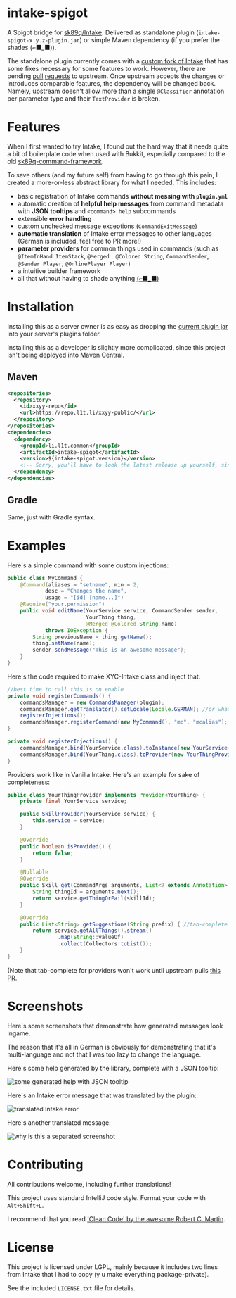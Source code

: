 # intake-spigot
A Spigot bridge for [sk89q/Intake](https://github.com/sk89q/Intake). 
Delivered as standalone plugin (`intake-spigot-x.y.z-plugin.jar`) or simple Maven dependency (if you prefer the shades (⌐■_■)).

The standalone plugin currently comes with a [custom fork of Intake](https://github.com/xxyy/Intake) 
that has some fixes necessary for some features to work. However, there are pending 
[pull](https://github.com/sk89q/Intake/pull/26) [requests](https://github.com/sk89q/Intake/pull/25) 
to upstream.
Once upstream accepts the changes or introduces comparable features, the dependency will be 
changed back.
Namely, upstream doesn't allow more than a single `@Classifier` annotation per parameter type and 
their `TextProvider` is broken.

# Features

When I first wanted to try Intake, I found out the hard way that it needs quite a bit of boilerplate code when
used with Bukkit, especially compared to the old 
[sk89q-command-framework](https://github.com/OvercastNetwork/sk89q-command-framework).

To save others (and my future self) from having to go through this pain, I created a more-or-less 
abstract library for what I needed. This includes:

* basic registration of Intake commands **without messing with `plugin.yml`**
* automatic creation of **helpful help messages** from command metadata with **JSON tooltips** and `<command> help` subcommands
* extensible **error handling**
* custom unchecked message exceptions (`CommandExitMessage`)
* **automatic translation** of Intake error messages to other languages (German is included, feel free to PR more!)
* **parameter providers** for common things used in commands 
(such as `@ItemInHand ItemStack`, `@Merged  @Colored String`, `CommandSender`, `@Sender Player`, 
`@OnlinePlayer Player`)
* a intuitive builder framework
* all that without having to shade anything 
[(⌐■_■)](https://www.youtube.com/watch?v=X2LTL8KgKv8)

# Installation

Installing this as a server owner is as easy as dropping the
[current plugin jar](https://ci.l1t.li/job/public~intake-spigot/lastRelease/) into your server's plugins folder.

Installing this as a developer is slightly more complicated, since this project isn't being deployed into Maven Central.

## Maven

````xml
<repositories>
  <repository>
    <id>xxyy-repo</id>
    <url>https://repo.l1t.li/xxyy-public/</url>
  </repository>
</repositories>
<dependencies>
  <dependency>
    <groupId>li.l1t.common</groupId>
    <artifactId>intake-spigot</artifactId>
    <version>${intake-spigot.version}</version>
    <!-- Sorry, you'll have to look the latest release up yourself, since this project releases often-ish -->
  </dependency>
</dependencies>
````

## Gradle

Same, just with Gradle syntax.

# Examples

Here's a simple command with some custom injections:

````java
public class MyCommand {
    @Command(aliases = "setname", min = 2,
            desc = "Changes the name",
            usage = "[id] [name...]")
    @Require("your.permission")
    public void editName(YourService service, CommandSender sender,
                         YourThing thing,
                         @Merged @Colored String name)
            throws IOException {
        String previousName = thing.getName();
        thing.setName(name);
        sender.sendMessage("This is an awesome message");
    }
}
````

Here's the code required to make XYC-Intake class and inject that:

````java
//best time to call this is on enable
private void registerCommands() {
    commandsManager = new CommandsManager(plugin);
    commandsManager.getTranslator().setLocale(Locale.GERMAN); //or whatever you want, or nothing for system locale
    registerInjections();
    commandsManager.registerCommand(new MyCommand(), "mc", "mcalias");
}

private void registerInjections() {
    commandsManager.bind(YourService.class).toInstance(new YourService());
    commandsManager.bind(YourThing.class).toProvider(new YourThingProvider(thingService));
}
````

Providers work like in Vanilla Intake. Here's an example for sake of completeness:

````java
public class YourThingProvider implements Provider<YourThing> {
    private final YourService service;

    public SkillProvider(YourService service) {
        this.service = service;
    }

    @Override
    public boolean isProvided() {
        return false;
    }

    @Nullable
    @Override
    public Skill get(CommandArgs arguments, List<? extends Annotation> modifiers) throws ArgumentException, ProvisionException {
        String thingId = arguments.next();
        return service.getThingOrFail(skillId);
    }

    @Override
    public List<String> getSuggestions(String prefix) { //tab-complete
        return service.getAllThings().stream()
                .map(String::valueOf)
                .collect(Collectors.toList());
    }
}
````

(Note that tab-complete for providers won't work until upstream pulls 
[this PR](https://github.com/sk89q/Intake/pull/23).

# Screenshots

Here's some screenshots that demonstrate how generated messages look ingame.

The reason that it's all in German is obviously for demonstrating that it's multi-language and 
not that I was too lazy to change the language.

Here's some help generated by the library, complete with a JSON tooltip:

![some generated help with JSON tooltip](https://github.com/xxyy/intake-spigot/raw/master/assets/img/help.png)

Here's an Intake error message that was translated by the plugin:

![translated Intake error](https://github.com/xxyy/intake-spigot/raw/master/assets/img/intake-translated.png)

Here's another translated message:

![why is this a separated screenshot](https://github.com/xxyy/intake-spigot/raw/master/assets/img/translated-messages.png)

# Contributing

All contributions welcome, including further translations! 

This project uses standard IntelliJ code style. Format your code with `Alt+Shift+L`. 

I recommend that you read ['Clean Code' by the awesome Robert C. Martin](https://www.google.at/webhp?q=clean+code+pdf#newwindow=1&q=clean+code+pdf).

# License

This project is licensed under LGPL, mainly because it includes two lines from Intake that I had to copy 
(y u make everything package-private).

See the included `LICENSE.txt` file for details.
